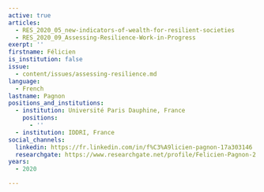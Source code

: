 ```yaml
---
active: true
articles:
  - RES_2020_05_new-indicators-of-wealth-for-resilient-societies
  - RES_2020_09_Assessing-Resilience-Work-in-Progress
exerpt: ''
firstname: Félicien
is_institution: false
issue:
  - content/issues/assessing-resilience.md
language:
  - French
lastname: Pagnon
positions_and_institutions:
  - institution: Université Paris Dauphine, France
    positions:
      - ''
  - institution: IDDRI, France
social_channels:
  linkedin: https://fr.linkedin.com/in/f%C3%A9licien-pagnon-17a303146
  researchgate: https://www.researchgate.net/profile/Felicien-Pagnon-2
years:
  - 2020

---
```

